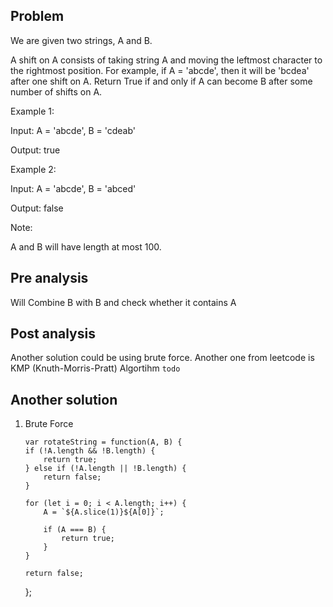 ## Problem

We are given two strings, A and B.

A shift on A consists of taking string A and moving the leftmost character to the rightmost position. For example, if A = 'abcde', then it will be 'bcdea' after one shift on A. Return True if and only if A can become B after some number of shifts on A.

Example 1:

Input: A = 'abcde', B = 'cdeab'

Output: true

Example 2:

Input: A = 'abcde', B = 'abced'

Output: false

Note:

A and B will have length at most 100.

## Pre analysis

Will Combine B with B and check whether it contains A

## Post analysis

Another solution could be using brute force.
Another one from leetcode is KMP (Knuth-Morris-Pratt) Algortihm `todo`

## Another solution

1.  Brute Force

        var rotateString = function(A, B) {
        if (!A.length && !B.length) {
            return true;
        } else if (!A.length || !B.length) {
            return false;
        }

        for (let i = 0; i < A.length; i++) {
            A = `${A.slice(1)}${A[0]}`;

            if (A === B) {
                return true;
            }
        }

        return false;

    };
